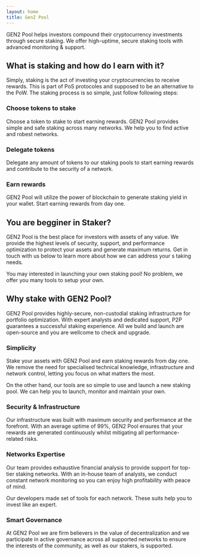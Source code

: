 ```yaml
---
layout: home
title: GenZ Pool
---
```


GEN2 Pool helps investors compound their cryptocurrency investments through 
secure staking. We offer high-uptime, secure staking tools with advanced 
monitoring & support.

## What is staking and how do I earn with it?

Simply, staking is the act of investing your cryptocurrencies to receive 
rewards. This is part of PoS protocoles and supposed to be an alternative to 
the PoW. The staking process is so simple, just follow following steps:

### Choose tokens to stake

Choose a token to stake to start earning rewards. GEN2 Pool provides simple 
and safe staking across many networks. We help you to find active and robest 
networks.

### Delegate tokens

Delegate any amount of tokens to our staking pools to start earning rewards
and contribute to the security of a network.

### Earn rewards

GEN2 Pool will utilize the power of blockchain to generate staking yield 
in your wallet. Start earning rewards from day one.

## You are begginer in Staker?


GEN2 Pool is the best place for investors with assets of any value.
We provide the highest levels of security, support, and performance 
optimization to protect your assets and generate maximum returns. Get 
in touch with us below to learn more about how we can address your s
taking needs.

You may interested in launching your own staking pool! No problem, we 
offer you many tools to setup your own.

## Why stake with GEN2 Pool?

GEN2 Pool provides highly-secure, non-custodial staking infrastructure for portfolio optimization. With expert analysts and dedicated support, P2P guarantees a successful staking experience. All we build and launch are open-source and you are wellcome to check and upgrade.


### Simplicity

Stake your assets with GEN2 Pool and earn staking rewards from day one. We remove the need for specialised technical knowledge, infrastructure and network control, letting you focus on what matters the most.

On the other hand, our tools are so simple to use and launch a new staking pool. We can help you to launch, monitor and maintain your own.

### Security & Infrastructure

Our infrastructure was built with maximum security and performance at the forefront. With an average uptime of 99%, GEN2 Pool ensures that your rewards are generated continuously whilst mitigating all performance-related risks.

### Networks Expertise

Our team provides exhaustive financial analysis to provide support for top-tier staking networks. With an in-house team of analysts, we conduct constant network monitoring so you can enjoy high profitability with peace of mind.

Our developers made set of tools for each network. These suits help you to invest like an expert.

### Smart Governance

At GEN2 Pool we are firm believers in the value of decentralization and we participate in active governance across all supported networks to ensure the interests of the community, as well as our stakers, is supported.



